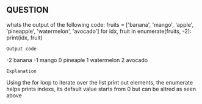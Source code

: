 ## QUESTION
whats the output of the following code:
fruits = ['banana', 'mango', 'apple', 'pineapple', 'watermelon', 'avocado']
    for idx, fruit in enumerate(fruits, -2):
        print(idx, fruit)


``Output code ``

-2 banana
-1 mango
0 pineaple
1 watermelon
2 avocado

``Explanation``

Using the for loop to iterate over the list print out elements, the enumerate helps prints indexs, its default value starts from 0 but can be altred as seen above